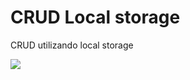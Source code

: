 # CRUD Local storage

CRUD utilizando local storage

![](https://github.com/Bry4n4rias/crud-local-storage-JS/blob/master/img-readme/crud-local-storage.JPG)
